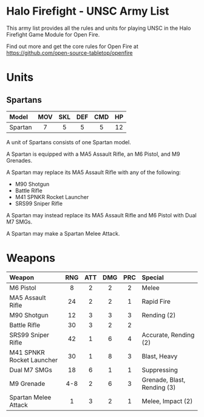# Halo Firefight - UNSC Army List

This army list provides all the rules and units for playing UNSC in the Halo Firefight Game Module for Open Fire.

Find out more and get the core rules for Open Fire at https://github.com/open-source-tabletop/openfire

# Units

## Spartans

| Model   | MOV | SKL | DEF | CMD | HP  |
| :------ | :-: | :-: | :-: | :-: | :-: |
| Spartan |  7  |  5  |  5  |  5  | 12  |

A unit of Spartans consists of one Spartan model.

A Spartan is equipped with a MA5 Assault Rifle, an M6 Pistol, and M9 Grenades.

A Spartan may replace its MA5 Assault Rifle with any of the following:

- M90 Shotgun
- Battle Rifle
- M41 SPNKR Rocket Launcher
- SRS99 Sniper Rifle

A Spartan may instead replace its MA5 Assault Rifle and M6 Pistol with Dual M7 SMGs.

A Spartan may make a Spartan Melee Attack.

# Weapons

| Weapon                    | RNG | ATT | DMG | PRC | Special                     |
| :------------------------ | :-: | :-: | :-: | :-: | :-------------------------- |
| M6 Pistol                 | 8   | 2   | 2   | 2   | Melee                       |
| MA5 Assault Rifle         | 24  | 2   | 2   | 1   | Rapid Fire                  |
| M90 Shotgun               | 12  | 3   | 3   | 3   | Rending (2)                 |
| Battle Rifle              | 30  | 3   | 2   | 2   |                             |
| SRS99 Sniper Rifle        | 42  | 1   | 6   | 4   | Accurate, Rending (2)       |
| M41 SPNKR Rocket Launcher | 30  | 1   | 8   | 3   | Blast, Heavy                |
| Dual M7 SMGs              | 18  | 6   | 1   | 1   | Suppressing                 |
| M9 Grenade                | 4-8 | 2   | 6   | 3   | Grenade, Blast, Rending (3) |
| Spartan Melee Attack      | 1   | 3   | 2   | 1   | Melee, Impact (2)           |